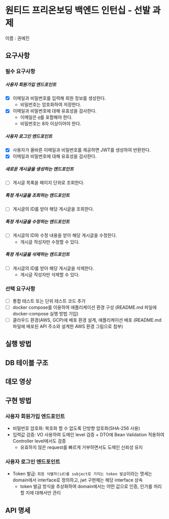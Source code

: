 # 원티드 프리온보딩 백엔드 인턴십 - 선발 과제

이름 : 권예진

## 요구사항

### 필수 요구사항
##### 사용자 회원가입 엔드포인트
- [x] 이메일과 비밀번호를 입력해 회원 정보를 생성한다.
  - 비밀번호는 암호화하여 저장한다.
- [x] 이메일과 비밀번호에 대해 유효성을 검사한다.
  - 이메일은 `@`를 포함해야 한다.
  - 비밀번호는 8자 이상이어야 한다.

##### 사용자 로그인 엔드포인트
- [x] 사용자가 올바른 이메일과 비밀번호를 제공하면 JWT를 생성하여 반환한다.
- [x] 이메일과 비밀번호에 대해 유효성을 검사한다.

##### 새로운 게시글을 생성하는 엔드포인트
- [ ] 게시글 목록을 페이지 단위로 조회한다.

##### 특정 게시글을 조회하는 엔드포인트
- [ ] 게시글의 ID를 받아 해당 게시글을 조회한다.

##### 특정 게시글을 수정하는 엔드포인트
- [ ] 게시글의 ID와 수정 내용을 받아 해당 게시글을 수정한다.
  - 게시글 작성자만 수정할 수 있다.

##### 특정 게시글을 삭제하는 엔드포인트
- [ ] 게시글의 ID를 받아 해당 게시글을 삭제한다.
  - 게시글 작성자만 삭제할 수 있다.

### 선택 요구사항
- [ ] 통합 테스트 또는 단위 테스트 코드 추가
- [ ] docker compose를 이용하여 애플리케이션 환경 구성 (README.md 파일에 docker-compose 실행 방법 기입)
- [ ] 클라우드 환경(AWS, GCP)에 배포 환경 설계, 애플리케이션 배포 (README.md 파일에 배포된 API 주소와 설계한 AWS 환경 그림으로 첨부)

## 실행 방법

## DB 테이블 구조

## 데모 영상

## 구현 방법

### 사용자 회원가입 엔드포인트

- 비밀번호 암호화: 복호화 할 수 없도록 단방향 암호화(SHA-256 사용)
- 입력값 검증: VO 사용하여 도메인 level 검증 + DTO에 Bean Validation 적용하여 Controller level에서도 검증
  - 유효하지 않은 request를 빠르게 거부하면서도 도메인 신뢰성 유지

### 사용자 로그인 엔드포인트

- Token 발급: `회원 식별자(id)를 subject로 가지는 token 발급`이라는 명세는 domain에서 interface로 정의하고, jwt 구현체는 해당 interface 상속
  - token 발급 방식을 추상화하여 domain에서는 어떤 값으로 인증, 인가를 처리할 지에 대해서만 관리

## API 명세

